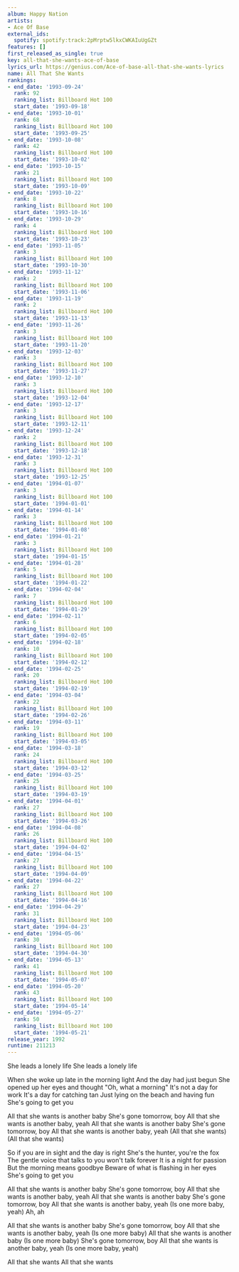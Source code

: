 ```yaml
---
album: Happy Nation
artists:
- Ace Of Base
external_ids:
  spotify: spotify:track:2pMrptw5lkxCWKAIuUgGZt
features: []
first_released_as_single: true
key: all-that-she-wants-ace-of-base
lyrics_url: https://genius.com/Ace-of-base-all-that-she-wants-lyrics
name: All That She Wants
rankings:
- end_date: '1993-09-24'
  rank: 92
  ranking_list: Billboard Hot 100
  start_date: '1993-09-18'
- end_date: '1993-10-01'
  rank: 68
  ranking_list: Billboard Hot 100
  start_date: '1993-09-25'
- end_date: '1993-10-08'
  rank: 42
  ranking_list: Billboard Hot 100
  start_date: '1993-10-02'
- end_date: '1993-10-15'
  rank: 21
  ranking_list: Billboard Hot 100
  start_date: '1993-10-09'
- end_date: '1993-10-22'
  rank: 8
  ranking_list: Billboard Hot 100
  start_date: '1993-10-16'
- end_date: '1993-10-29'
  rank: 4
  ranking_list: Billboard Hot 100
  start_date: '1993-10-23'
- end_date: '1993-11-05'
  rank: 3
  ranking_list: Billboard Hot 100
  start_date: '1993-10-30'
- end_date: '1993-11-12'
  rank: 2
  ranking_list: Billboard Hot 100
  start_date: '1993-11-06'
- end_date: '1993-11-19'
  rank: 2
  ranking_list: Billboard Hot 100
  start_date: '1993-11-13'
- end_date: '1993-11-26'
  rank: 3
  ranking_list: Billboard Hot 100
  start_date: '1993-11-20'
- end_date: '1993-12-03'
  rank: 3
  ranking_list: Billboard Hot 100
  start_date: '1993-11-27'
- end_date: '1993-12-10'
  rank: 3
  ranking_list: Billboard Hot 100
  start_date: '1993-12-04'
- end_date: '1993-12-17'
  rank: 3
  ranking_list: Billboard Hot 100
  start_date: '1993-12-11'
- end_date: '1993-12-24'
  rank: 2
  ranking_list: Billboard Hot 100
  start_date: '1993-12-18'
- end_date: '1993-12-31'
  rank: 3
  ranking_list: Billboard Hot 100
  start_date: '1993-12-25'
- end_date: '1994-01-07'
  rank: 3
  ranking_list: Billboard Hot 100
  start_date: '1994-01-01'
- end_date: '1994-01-14'
  rank: 3
  ranking_list: Billboard Hot 100
  start_date: '1994-01-08'
- end_date: '1994-01-21'
  rank: 3
  ranking_list: Billboard Hot 100
  start_date: '1994-01-15'
- end_date: '1994-01-28'
  rank: 5
  ranking_list: Billboard Hot 100
  start_date: '1994-01-22'
- end_date: '1994-02-04'
  rank: 7
  ranking_list: Billboard Hot 100
  start_date: '1994-01-29'
- end_date: '1994-02-11'
  rank: 6
  ranking_list: Billboard Hot 100
  start_date: '1994-02-05'
- end_date: '1994-02-18'
  rank: 10
  ranking_list: Billboard Hot 100
  start_date: '1994-02-12'
- end_date: '1994-02-25'
  rank: 20
  ranking_list: Billboard Hot 100
  start_date: '1994-02-19'
- end_date: '1994-03-04'
  rank: 22
  ranking_list: Billboard Hot 100
  start_date: '1994-02-26'
- end_date: '1994-03-11'
  rank: 19
  ranking_list: Billboard Hot 100
  start_date: '1994-03-05'
- end_date: '1994-03-18'
  rank: 24
  ranking_list: Billboard Hot 100
  start_date: '1994-03-12'
- end_date: '1994-03-25'
  rank: 25
  ranking_list: Billboard Hot 100
  start_date: '1994-03-19'
- end_date: '1994-04-01'
  rank: 27
  ranking_list: Billboard Hot 100
  start_date: '1994-03-26'
- end_date: '1994-04-08'
  rank: 26
  ranking_list: Billboard Hot 100
  start_date: '1994-04-02'
- end_date: '1994-04-15'
  rank: 27
  ranking_list: Billboard Hot 100
  start_date: '1994-04-09'
- end_date: '1994-04-22'
  rank: 27
  ranking_list: Billboard Hot 100
  start_date: '1994-04-16'
- end_date: '1994-04-29'
  rank: 31
  ranking_list: Billboard Hot 100
  start_date: '1994-04-23'
- end_date: '1994-05-06'
  rank: 30
  ranking_list: Billboard Hot 100
  start_date: '1994-04-30'
- end_date: '1994-05-13'
  rank: 41
  ranking_list: Billboard Hot 100
  start_date: '1994-05-07'
- end_date: '1994-05-20'
  rank: 43
  ranking_list: Billboard Hot 100
  start_date: '1994-05-14'
- end_date: '1994-05-27'
  rank: 50
  ranking_list: Billboard Hot 100
  start_date: '1994-05-21'
release_year: 1992
runtime: 211213
---
```

She leads a lonely life
She leads a lonely life


When she woke up late in the morning light
And the day had just begun
She opened up her eyes and thought
"Oh, what a morning"
It's not a day for work
It's a day for catching tan
Just lying on the beach and having fun
She's going to get you


All that she wants is another baby
She's gone tomorrow, boy
All that she wants is another baby, yeah
All that she wants is another baby
She's gone tomorrow, boy
All that she wants is another baby, yeah
(All that she wants)
(All that she wants)


So if you are in sight and the day is right
She's the hunter, you're the fox
The gentle voice that talks to you won't talk forever
It is a night for passion
But the morning means goodbye
Beware of what is flashing in her eyes
She's going to get you


All that she wants is another baby
She's gone tomorrow, boy
All that she wants is another baby, yeah
All that she wants is another baby
She's gone tomorrow, boy
All that she wants is another baby, yeah (Is one more baby, yeah)
Ah, ah


All that she wants is another baby
She's gone tomorrow, boy
All that she wants is another baby, yeah (Is one more baby)
All that she wants is another baby (Is one more baby)
She's gone tomorrow, boy
All that she wants is another baby, yeah (Is one more baby, yeah)


All that she wants
All that she wants
